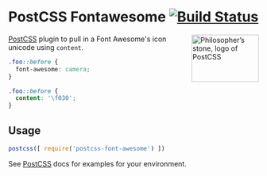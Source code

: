 # PostCSS Fontawesome [![Build Status][ci-img]][ci]

<img align="right" width="135" height="95"
     title="Philosopher’s stone, logo of PostCSS"
     src="http://postcss.github.io/postcss/logo-leftp.svg">

[PostCSS] plugin to pull in a Font Awesome's icon unicode using `content`.

[PostCSS]: https://github.com/postcss/postcss
[ci-img]:  https://travis-ci.org/dan-gamble/postcss-font-awesome.svg
[ci]:      https://travis-ci.org/dan-gamble/postcss-font-awesome

```css
.foo::before {
  font-awesome: camera;
}
```

```css
.foo::before {
  content: '\f030';
}
```

## Usage

```js
postcss([ require('postcss-font-awesome') ])
```

See [PostCSS] docs for examples for your environment.
